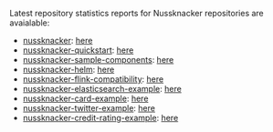 Latest repository statistics reports for Nussknacker repositories are avaialable:
- [nussknacker](https://github.com/touk/nussknacker): [here](https://touk.github.io/nussknacker-repo-stats/touk/nussknacker/latest-report/report.html)
- [nussknacker-quickstart](https://github.com/touk/nussknacker-quickstart): [here](https://touk.github.io/nussknacker-repo-stats/touk/nussknacker-quickstart/latest-report/report.html)
- [nussknacker-sample-components](https://github.com/touk/nussknacker-sample-components): [here](https://touk.github.io/nussknacker-repo-stats/touk/nussknacker-sample-components/latest-report/report.html)
- [nussknacker-helm](https://github.com/touk/nussknacker-helm): [here](https://touk.github.io/nussknacker-repo-stats/touk/nussknacker-helm/latest-report/report.html)
- [nussknacker-flink-compatibility](https://github.com/touk/nussknacker-flink-compatibility): [here](https://touk.github.io/nussknacker-repo-stats/touk/nussknacker-flink-compatibility/latest-report/report.html)
- [nussknacker-elasticsearch-example](https://github.com/touk/nussknacker-elasticsearch-example): [here](https://touk.github.io/nussknacker-repo-stats/touk/nussknacker-elasticsearch-example/latest-report/report.html)
- [nussknacker-card-example](https://github.com/touk/nussknacker-card-example): [here](https://touk.github.io/nussknacker-repo-stats/touk/nussknacker-card-example/latest-report/report.html)
- [nussknacker-twitter-example](https://github.com/touk/nussknacker-twitter-example): [here](https://touk.github.io/nussknacker-repo-stats/touk/nussknacker-twitter-example/latest-report/report.html)
- [nussknacker-credit-rating-example](https://github.com/touk/nussknacker-credit-rating-example): [here](https://touk.github.io/nussknacker-repo-stats/touk/nussknacker-credit-rating-example/latest-report/report.html)
